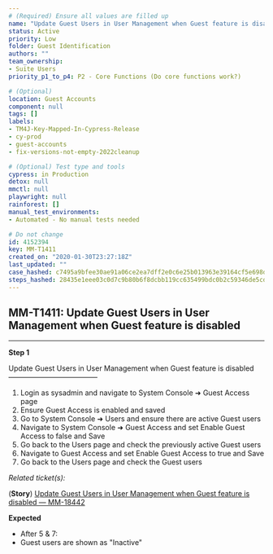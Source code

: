 ```yaml
---
# (Required) Ensure all values are filled up
name: "Update Guest Users in User Management when Guest feature is disabled"
status: Active
priority: Low
folder: Guest Identification
authors: ""
team_ownership: 
- Suite Users
priority_p1_to_p4: P2 - Core Functions (Do core functions work?)

# (Optional)
location: Guest Accounts
component: null
tags: []
labels: 
- TM4J-Key-Mapped-In-Cypress-Release
- cy-prod
- guest-accounts
- fix-versions-not-empty-2022cleanup

# (Optional) Test type and tools
cypress: in Production
detox: null
mmctl: null
playwright: null
rainforest: []
manual_test_environments: 
- Automated - No manual tests needed

# Do not change
id: 4152394
key: MM-T1411
created_on: "2020-01-30T23:27:18Z"
last_updated: ""
case_hashed: c7495a9bfee30ae91a06ce2ea7dff2e0c6e25b013963e39164cf5e698d5963e36b5367303279ede7bd2bb05901c3de8f
steps_hashed: 28435e1eee03c0d7c9b80b6f8dcbb119cc635499bdc0b2c59346de5cdd2e92f43d18fa26733c5e3886642d1b97ee7a0d
---
```


<!-- (Auto-generated) Based on frontmatter's "key" and "name" -->

## MM-T1411: Update Guest Users in User Management when Guest feature is disabled

---

**Step 1**

Update Guest Users in User Management when Guest feature is disabled\
–––––––––––––––––––––––––

1. Login as sysadmin and navigate to System Console ➜ Guest Access page
2. Ensure Guest Access is enabled and saved
3. Go to System Console ➜ Users and ensure there are active Guest users
4. Navigate to System Console ➜ Guest Access and set Enable Guest Access to false and Save
5. Go back to the Users page and check the previously active Guest users
6. Navigate to Guest Access and set Enable Guest Access to true and Save
7. Go back to the Users page and check the Guest users

_Related ticket(s):_

(**Story**) [Update Guest Users in User Management when Guest feature is disabled — MM-18442](https://mattermost.atlassian.net/browse/MM-18442)

**Expected**

- After 5 & 7:
- Guest users are shown as "Inactive"
